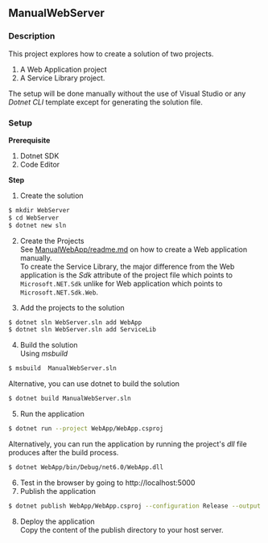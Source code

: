 ## ManualWebServer
### Description
This project explores how to create a solution of two projects.
1. A Web Application project
2. A Service Library project.  

The setup will be done manually without the use of Visual Studio or any _Dotnet CLI_ template except for generating the solution file.  

### Setup
__Prerequisite__  
1. Dotnet SDK
2. Code Editor

__Step__
1. Create the solution
```bash
$ mkdir WebServer
$ cd WebServer
$ dotnet new sln
```
2. Create the Projects  
See [ManualWebApp/readme.md](../ManualWebApp/readme.md) on how to create a Web application manually.  
To create the Service Library, the major difference from the Web application is the _Sdk_ attribute of the project file which points to `Microsoft.NET.Sdk` unlike for Web application which points to `Microsoft.NET.Sdk.Web`.  

3. Add the projects to the solution
```bash
$ dotnet sln WebServer.sln add WebApp
$ dotnet sln WebServer.sln add ServiceLib
```
4. Build the solution  
Using _msbuild_  
```bash
$ msbuild  ManualWebServer.sln
```
Alternative, you can use dotnet to build the solution
```bash
$ dotnet build ManualWebServer.sln
```
5. Run the application
```bash
$ dotnet run --project WebApp/WebApp.csproj
```
Alternatively, you can run the application by running the project's _dll_ file produces after the build process.
```bash
$ dotnet WebApp/bin/Debug/net6.0/WebApp.dll
```
6. Test in the browser by going to http://localhost:5000
7. Publish the application
```bash
$ dotnet publish WebApp/WebApp.csproj --configuration Release --output publish
```
8. Deploy the application  
Copy the content of the publish directory to your host server.
